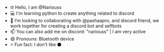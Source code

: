 - 🤓 Hello, I am @Nariouss
- 💻 I'm learning python to create anything related to discord
- 🥵 I’m looking to collaborating with @pashaapro, and discord friend, we work together for creating a discord bot and selfbots
- 📫 You can also add me on discord: "nariouss" | I am very active
- 😄 Pronouns: Bluetooth device
- ⚡ Fun fact: I don't like ⚫

<!---
Nariouss/Nariouss is a ✨ special ✨ repository because its `README.md` (this file) appears on your GitHub profile.
You can click the Preview link to take a look at your changes.
--->
